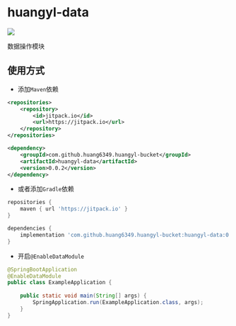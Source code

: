# huangyl-data

[![](https://jitpack.io/v/huang6349/huangyl-bucket.svg?style=flat-square)](https://jitpack.io/#huang6349/huangyl-bucket)

数据操作模块

## 使用方式

* 添加`Maven`依赖

```xml
<repositories>
    <repository>
        <id>jitpack.io</id>
        <url>https://jitpack.io</url>
    </repository>
</repositories>
```

```xml
<dependency>
    <groupId>com.github.huang6349.huangyl-bucket</groupId>
    <artifactId>huangyl-data</artifactId>
    <version>0.0.2</version>
</dependency>
```

* 或者添加`Gradle`依赖

```groovy
repositories {
    maven { url 'https://jitpack.io' }
}
```

```groovy
dependencies {
    implementation 'com.github.huang6349.huangyl-bucket:huangyl-data:0.0.2'
}
```

* 开启`@EnableDataModule`

```java
@SpringBootApplication
@EnableDataModule
public class ExampleApplication {
    
    public static void main(String[] args) {
        SpringApplication.run(ExampleApplication.class, args);
    }
}
```
